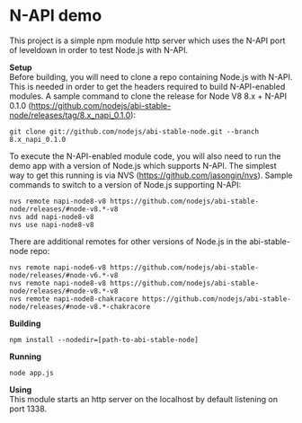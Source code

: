 # N-API demo
This project is a simple npm module http server which uses the N-API port of leveldown in order to test Node.js with N-API. 

**Setup**<br/>
Before building, you will need to clone a repo containing Node.js with N-API. This is needed in order to get the headers required to build N-API-enabled modules. A sample command to clone the release for Node V8 8.x + N-API 0.1.0 (https://github.com/nodejs/abi-stable-node/releases/tag/8.x_napi_0.1.0):

```
git clone git://github.com/nodejs/abi-stable-node.git --branch 8.x_napi_0.1.0
```

To execute the N-API-enabled module code, you will also need to run the demo app with a version of Node.js which supports N-API. The simplest way to get this running is via NVS (https://github.com/jasongin/nvs). Sample commands to switch to a version of Node.js supporting N-API:

```
nvs remote napi-node8-v8 https://github.com/nodejs/abi-stable-node/releases/#node-v8.*-v8
nvs add napi-node8-v8
nvs use napi-node8-v8
```

There are additional remotes for other versions of Node.js in the abi-stable-node repo:

```
nvs remote napi-node6-v8 https://github.com/nodejs/abi-stable-node/releases/#node-v6.*-v8
nvs remote napi-node8-v8 https://github.com/nodejs/abi-stable-node/releases/#node-v8.*-v8
nvs remote napi-node8-chakracore https://github.com/nodejs/abi-stable-node/releases/#node-v8.*-chakracore
```

**Building**<br/>
```
npm install --nodedir=[path-to-abi-stable-node]
```

**Running**<br/>
```
node app.js
```

**Using**<br/>
This module starts an http server on the localhost by default listening on port 1338. 
